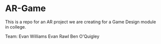 # AR-Game

This is a repo for an AR project we are creating
for a Game Design module in college. 

Team:
  Evan Williams
  Evan Rawl
  Ben O'Quigley
